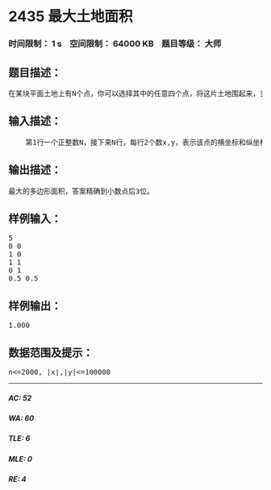 # 2435 最大土地面积   
### 时间限制： 1 s&nbsp;&nbsp;&nbsp;&nbsp;空间限制： 64000 KB&nbsp;&nbsp;&nbsp;&nbsp;题目等级： 大师  
## 题目描述：  

<pre>
在某块平面土地上有N个点，你可以选择其中的任意四个点，将这片土地围起来，当然，你希望这四个点围成的多边形面积最大。
</pre>
  
  
## 输入描述：  

<pre>
    第1行一个正整数N，接下来N行，每行2个数x,y，表示该点的横坐标和纵坐标。
</pre>
  
  
## 输出描述：  

<pre>
最大的多边形面积，答案精确到小数点后3位。
</pre>
  
  
## 样例输入：  

<pre>
5
0 0
1 0
1 1
0 1
0.5 0.5
</pre>
  
  
## 样例输出：  

<pre>
1.000
</pre>
  
  
## 数据范围及提示：  

<pre>
n<=2000, |x|,|y|<=100000
</pre>
  
  
***  

##### AC: 52  
##### WA: 60  
##### TLE: 6  
##### MLE: 0  
##### RE: 4  
